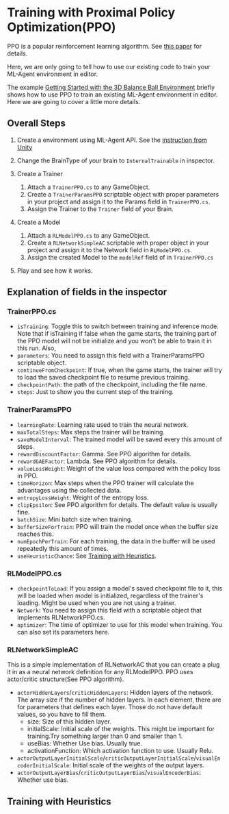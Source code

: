 # Training with Proximal Policy Optimization(PPO)

PPO is a popular reinforcement learning algorithm. See [this paper](https://arxiv.org/abs/1707.06347) for details.

Here, we are only going to tell how to use our existing code to train your ML-Agent environment in editor.

The example [Getting Started with the 3D Balance Ball Environment](Getting-Started-with-Balance-Ball.md) briefly shows how to use PPO to train an existing ML-Agent environment in editor. Here we are going to cover a little more details. 

## Overall Steps
1. Create a environment using ML-Agent API. See the [instruction from Unity](https://github.com/Unity-Technologies/ml-agents/blob/master/docs/Learning-Environment-Create-New.md)
3. Change the BrainType of your brain to `InternalTrainable` in inspector.
2. Create a Trainer
	1. Attach a `TrainerPPO.cs` to any GameObject.
    2. Create a `TrainerParamsPPO` scriptable object with proper parameters in your project and assign it to the Params field in `TrainerPPO.cs`.
    3. Assign the Trainer to the `Trainer` field of your Brain.
3. Create a Model
	1. Attach a `RLModelPPO.cs` to any GameObject.
    2. Create a `RLNetworkSimpleAC` scriptable with proper object in your project and assign it to the Network field in `RLModelPPO.cs`.
    3. Assign the created Model to the `modelRef` field of in `TrainerPPO.cs`
    
4. Play and see how it works.

## Explanation of fields in the inspector
### TrainerPPO.cs
* `isTraining`: Toggle this to switch between training and inference mode. Note that if isTraining if false when the game starts, the training part of the PPO model will not be initialize and you won't be able to train it in this run. Also,
* `parameters`: You need to assign this field with a TrainerParamsPPO scriptable object. 
* `continueFromCheckpoint`: If true, when the game starts, the trainer will try to load the saved checkpoint file to resume previous training.
* `checkpointPath`: the path of the checkpoint, including the file name. 
* `steps`: Just to show you the current step of the training.

### TrainerParamsPPO
* `learningRate`: Learning rate used to train the neural network.
* `maxTotalSteps`: Max steps the trainer will be training.
* `saveModelInterval`: The trained model will be saved every this amount of steps.
* `rewardDiscountFactor`: Gamma. See PPO algorithm for details.
* `rewardGAEFactor`: Lambda. See PPO algorithm for details.
* `valueLossWeight`: Weight of the value loss compared with the policy loss in PPO.
* `timeHorizon`: Max steps when the PPO trainer will calculate the advantages using the collected data.
* `entropyLossWeight`: Weight of the entropy loss.
* `clipEpsilon`: See PPO algorithm for details. The default value is usually fine.
* `batchSize`: Mini batch size when training.
* `bufferSizeForTrain`: PPO will train the model once when the buffer size reaches this.
* `numEpochPerTrain`: For each training, the data in the buffer will be used repeatedly this amount of times.
* `useHeuristicChance`: See [Training with Heuristics](#training-with-heuristics).

### RLModelPPO.cs
* `checkpointToLoad`: If you assign a model's saved checkpoint file to it, this will be loaded when model is initialized, regardless of the trainer's loading. Might be used when you are not using a trainer.
* `Network`: You need to assign this field with a scriptable object that implements RLNetworkPPO.cs. 
* `optimizer`: The time of optimizer to use for this model when training. You can also set its parameters here.

### RLNetworkSimpleAC
This is a simple implementation of RLNetworkAC that you can create a plug it in as a neural network definition for any RLModelPPO. PPO uses actor/critic structure(See PPO algorithm).
- `actorHiddenLayers`/`criticHiddenLayers`: Hidden layers of the network. The array size if the number of hidden layers. In each element, there are for parameters that defines each layer. Those do not have default values, so you have to fill them.
	- size: Size of this hidden layer. 
    - initialScale: Initial scale of the weights. This might be important for training.Try something larger than 0 and smaller than 1.
    - useBias: Whether Use bias. Usually true.
    - activationFunction: Which activation function to use. Usually Relu.
- `actorOutputLayerInitialScale`/`criticOutputLayerInitialScale`/`visualEncoderInitialScale`: Initial scale of the weights of the output layers.
- `actorOutputLayerBias`/`criticOutputLayerBias`/`visualEncoderBias`: Whether use bias.

## Training with Heuristics




